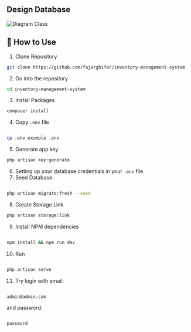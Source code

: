
##  Design Database
![Diagram Class](https://github.com/fajarghifar/inventory-management-system/assets/71541409/0c7d4163-96f5-4724-8741-4615e52ecf98)

## 🚀 How to Use

1. Clone Repository

```bash
git clone https://github.com/fajarghifar/inventory-management-system
```

2. Go into the repository 

```bash
cd inventory-management-system
```

3. Install Packages 

```bash
composer install
```


4. Copy `.env` file 

```bash

cp .env.example .env

```

5. Generate app key 

```bash
php artisan key:generate
```

6. Setting up your database credentials in your `.env` file.
7. Seed Database: 

```bash

php artisan migrate:fresh --seed

```
8. Create Storage Link

```bash
php artisan storage:link
```

9. Install NPM dependencies 

```bash

npm install && npm run dev

```
10. Run 

```bash

php artisan serve

```
11. Try login with email: 

```bash

admin@admin.com

```
and password: 

```bash

password

```
